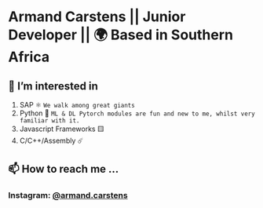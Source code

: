 # Armand Carstens || Junior Developer || 🌍 Based in Southern Africa

## 👀 I’m interested in 

  1. SAP ⚛️
     `We walk among great giants`
  2. Python 🐍
     `ML & DL Pytorch modules are fun and new to me, whilst very familiar with it.` 
  3. Javascript Frameworks 🟨
  4. C/C++/Assembly ☄️
  


## 📫 How to reach me ...
### Instagram: [@armand.carstens](https://www.instagram.com/armand.carstens/)
